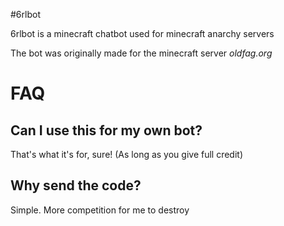 #6rlbot

6rlbot is a minecraft chatbot used for minecraft anarchy servers

The bot was originally made for the minecraft server *oldfag.org*

# FAQ

## Can I use this for my own bot?

That's what it's for, sure! (As long as you give full credit)

## Why send the code?

Simple. More competition for me to destroy
